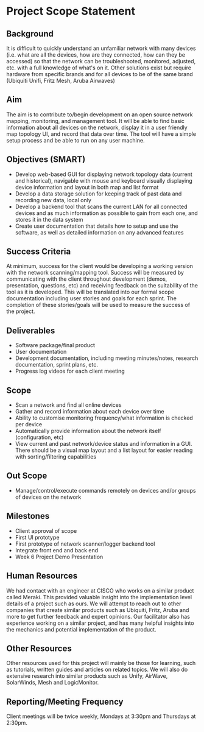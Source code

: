 # Project Scope Statement
## Background

It is difficult to quickly understand an unfamiliar network with many devices (i.e. what are all the devices, how are they connected, how can they be accessed) so that the network can be troubleshooted, monitored, adjusted, etc. with a full knowledge of what's on it.
Other solutions exist but require hardware from specific brands and for all devices to be of the same brand (Ubiquiti Unifi, Fritz Mesh, Aruba Airwaves)

## Aim

The aim is to contribute to/begin development on an open source network mapping, monitoring, and management tool. It will be able to find basic information about all devices on the network, display it in a user friendly map topology UI, and record that data over time. The tool will have a simple setup process and be able to run on any user machine.

## Objectives (SMART)

- Develop web-based GUI for displaying network topology data (current and historical), navigable with mouse and keyboard visually displaying device information and layout in both map and list format
- Develop a data storage solution for keeping track of past data and recording new data, local only
- Develop a backend tool that scans the current LAN for all connected devices and as much information as possible to gain from each one, and stores it in the data system
- Create user documentation that details how to setup and use the software, as well as detailed information on any advanced features

## Success Criteria

At minimum, success for the client would be developing a working version with the network scanning/mapping tool. Success will be measured by communicating with the client throughout development (demos, presentation, questions, etc) and receiving feedback on the suitability of the tool as it is developed. This will be translated into our formal scope documentation including user stories and goals for each sprint. The completion of these stories/goals will be used to measure the success of the project.

## Deliverables

- Software package/final product
- User documentation
- Development documentation, including meeting minutes/notes, research documentation, sprint plans, etc.
- Progress log videos for each client meeting

## Scope

- Scan a network and find all online devices
- Gather and record information about each device over time
- Ability to customise monitoring frequency/what information is checked per device
- Automatically provide information about the network itself (configuration, etc)
- View current and past network/device status and information in a GUI. There should be a visual map layout and a list layout for easier reading with sorting/filtering capabilities

## Out Scope

- Manage/control/execute commands remotely on devices and/or groups of devices on the network

## Milestones

- Client approval of scope
- First UI prototype
- First prototype of network scanner/logger backend tool
- Integrate front end and back end
- Week 6 Project Demo Presentation

## Human Resources

We had contact with an engineer at CISCO who works on a similar product called Meraki. This provided valuable insight into the implementation level details of a project such as ours.
We will attempt to reach out to other companies that create similar products such as Ubiquiti, Fritz, Aruba and more to get further feedback and expert opinions.
Our facilitator also has experience working on a similar project, and has many helpful insights into the mechanics and potential implementation of the product.

## Other Resources

Other resources used for this project will mainly be those for learning, such as tutorials, written guides and articles on related topics.
We will also do extensive research into similar products such as Unify, AirWave, SolarWinds, Mesh and LogicMonitor.

## Reporting/Meeting Frequency

Client meetings will be twice weekly, Mondays at 3:30pm and Thursdays at 2:30pm.